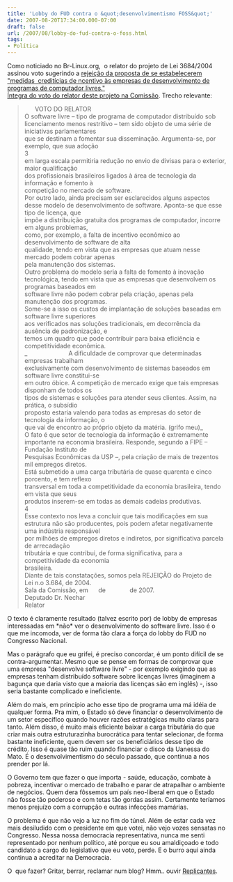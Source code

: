 ```yaml
---
title: 'Lobby do FUD contra o &quot;desenvolvimentismo FOSS&quot;'
date: 2007-08-20T17:34:00.000-07:00
draft: false
url: /2007/08/lobby-do-fud-contra-o-foss.html
tags: 
- Política
---
```


Como noticiado no Br-Linux.org,  o relator do projeto de Lei 3684/2004 assinou voto sugerindo a [rejeição da proposta de se estabelecerem "medidas  creditícias de ncentivo às empresas de desenvolvimento de programas de computador livres."](http://br-linux.org/linux/ccti-quer-derrubar-projeto-que-financia-software-livre)  
[Íntegra do voto do relator deste projeto na Comissão](http://www.camara.gov.br/sileg/integras/488069.pdf). Trecho relevante:  

>       VOTO DO RELATOR  
> O software livre – tipo de programa de computador distribuído sob  
> licenciamento menos restritivo – tem sido objeto de uma série de iniciativas parlamentares  
> que se destinam a fomentar sua disseminação. Argumenta-se, por exemplo, que sua adoção  
> 3  
> em larga escala permitiria redução no envio de divisas para o exterior, maior qualificação  
> dos profissionais brasileiros ligados à área de tecnologia da informação e fomento à  
> competição no mercado de software.  
> Por outro lado, ainda precisam ser esclarecidos alguns aspectos  
> desse modelo de desenvolvimento de software. Aponta-se que esse tipo de licença, que  
> impõe a distribuição gratuita dos programas de computador, incorre em alguns problemas,  
> como, por exemplo, a falta de incentivo econômico ao desenvolvimento de software de alta  
> qualidade, tendo em vista que as empresas que atuam nesse mercado podem cobrar apenas  
> pela manutenção dos sistemas.  
> Outro problema do modelo seria a falta de fomento à inovação  
> tecnológica, tendo em vista que as empresas que desenvolvem os programas baseados em  
> software livre não podem cobrar pela criação, apenas pela manutenção dos programas.  
> Some-se a isso os custos de implantação de soluções baseadas em software livre superiores  
> aos verificados nas soluções tradicionais, em decorrência da ausência de padronização, e  
> temos um quadro que pode contribuir para baixa eficiência e competitividade econômica.  
> _                        A dificuldade de comprovar que determinadas empresas trabalham  
> exclusivamente com desenvolvimento de sistemas baseados em software livre constitui-se  
> em outro óbice. A competição de mercado exige que tais empresas disponham de todos os  
> tipos de sistemas e soluções para atender seus clientes. Assim, na prática, o subsídio  
> proposto estaria valendo para todas as empresas do setor de tecnologia da informação, o  
> que vai de encontro ao próprio objeto da matéria. (grifo meu)_  
> O fato é que setor de tecnologia da informação é extremamente  
> importante na economia brasileira. Responde, segundo a FIPE – Fundação Instituto de  
> Pesquisas Econômicas da USP –, pela criação de mais de trezentos mil empregos diretos.  
> Está submetido a uma carga tributária de quase quarenta e cinco porcento, e tem reflexo  
> transversal em toda a competitividade da economia brasileira, tendo em vista que seus  
> produtos inserem-se em todas as demais cadeias produtivas.  
> 4  
> Esse contexto nos leva a concluir que tais modificações em sua  
> estrutura não são producentes, pois podem afetar negativamente uma indústria responsável  
> por milhões de empregos diretos e indiretos, por significativa parcela de arrecadação  
> tributária e que contribui, de forma significativa, para a competitividade da economia  
> brasileira.  
> Diante de tais constatações, somos pela REJEIÇÃO do Projeto de  
> Lei n.o 3.684, de 2004.  
> Sala da Comissão, em      de              de 2007.  
> Deputado Dr. Nechar  
> Relator

  
O texto é claramente resultado (talvez escrito por) de lobby de empresas interessadas em \*não\* ver o desenvolvimento do software livre. Isso é o que me incomoda, ver de forma tão clara a força do lobby do FUD no Congresso Nacional.  
  
Mas o parágrafo que eu grifei, é preciso concordar, é um ponto difícil de se contra-argumentar. Mesmo que se pense em formas de comprovar que uma empresa "desenvolve software livre" - por exemplo exigindo que as empresas tenham distribuído software sobre licenças livres (imaginem a bagunça que daria visto que a maioria das licenças são em inglês) -, isso seria bastante complicado e ineficiente.  
  
Além do mais, em princípio acho esse tipo de programa uma má idéia de qualquer forma. Pra mim, o Estado só deve financiar o desenvolvimento de um setor específico quando houver razões estratégicas muito claras para tanto. Além disso, é muito mais eficiente baixar a carga tributária do que criar mais outra estruturazinha burocrática para tentar selecionar, de forma bastante ineficiente, quem devem ser os beneficiários desse tipo de crédito. Isso é quase tão ruim quando financiar o disco da Uanessa do Mato. É o desenvolvimentismo do século passado, que continua a nos prender por lá.  
  
O Governo tem que fazer o que importa - saúde, educação, combate à pobreza, incentivar o mercado de trabalho e parar de atrapalhar o ambiente de negócios. Quem dera fôssemos um país neo-liberal em que o Estado não fosse tão poderoso e com tetas tão gordas assim. Certamente teríamos menos prejuízo com a corrupção e outras infecções mamárias.  
  
O problema é que não vejo a luz no fim do túnel. Além de estar cada vez mais desiludido com o presidente em que votei, não vejo vozes sensatas no Congresso. Nessa nossa democracia representativa, nunca me senti representado por nenhum político, até porque eu sou amaldiçoado e todo candidato a cargo do legislativo que eu voto, perde. E o burro aqui ainda continua a acreditar na Democracia.  
  
O  que fazer? Gritar, berrar, reclamar num blog? Hmm.. ouvir [Replicantes](http://www.last.fm/music/Os+Replicantes).
